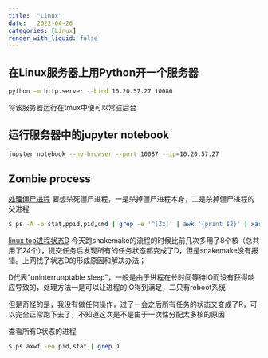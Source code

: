 ```yaml
---
title:  "Linux"
date:   2022-04-26
categories: [Linux]
render_with_liquid: false
---
```


## 在Linux服务器上用Python开一个服务器
```bash
python -m http.server --bind 10.20.57.27 10086
```
将该服务器运行在tmux中便可以常驻后台

## 运行服务器中的jupyter notebook
```bash
jupyter notebook --no-browser --port 10087 --ip=10.20.57.27
```

## Zombie process
[处理僵尸进程](https://www.cnblogs.com/mayhh/p/9968428.html)
要想杀死僵尸进程，一是杀掉僵尸进程本身，二是杀掉僵尸进程的父进程
```bash
$ ps -A -o stat,ppid,pid,cmd | grep -e '^[Zz]' | awk '{print $2}' | xargs kill -9
```

[linux top进程状态D](https://www.cnblogs.com/muahao/p/6838005.html)
今天跑snakemake的流程的时候比前几次多用了8个核（总共用了24个），提交任务后发现所有的任务状态都变成了D，但是snakemake没有报错。上网找了状态D的形成原因和解决办法；

D代表"uninterrunptable sleep"，一般是由于进程在长时间等待IO而没有获得响应导致的，处理方法一是可以让进程的IO得到满足，二只有reboot系统

但是奇怪的是，我没有做任何操作，过了一会之后所有任务的状态又变成了R，可以完全正常跑下去了，不知道这次是不是由于一次性分配太多核的原因

查看所有D状态的进程
```bash
$ ps axwf -eo pid,stat | grep D
```
